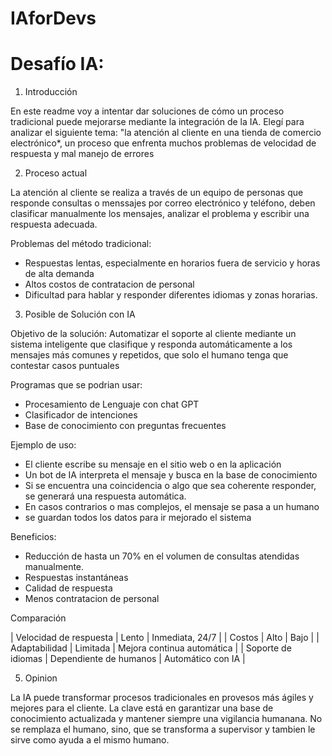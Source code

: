 # IAforDevs

# Desafío IA:

1. Introducción

En este readme voy a intentar dar soluciones de cómo un proceso tradicional puede mejorarse mediante la integración de la IA. Elegí para analizar el siguiente tema: "la atención al cliente en una tienda de comercio electrónico*, un proceso que enfrenta muchos problemas de velocidad de respuesta y mal manejo de errores

2. Proceso actual
 
La atención al cliente se realiza a través de un equipo de personas que responde consultas o menssajes por correo electrónico y teléfono, deben clasificar manualmente los mensajes, analizar el problema y escribir una respuesta adecuada.

Problemas del método tradicional: 
- Respuestas lentas, especialmente en horarios fuera de servicio y horas de alta demanda
- Altos costos de contratacion de personal  
- Dificultad para hablar y responder diferentes idiomas y zonas horarias.   

3. Posible de Solución con IA

Objetivo de la solución: 
Automatizar el soporte al cliente mediante un sistema inteligente que clasifique y responda automáticamente a los mensajes más comunes y repetidos, que solo el humano tenga que contestar casos puntuales
 
Programas que se podrian usar:
  - Procesamiento de Lenguaje con chat GPT
  - Clasificador de intenciones 
  - Base de conocimiento con preguntas frecuentes

Ejemplo de uso: 
  - El cliente escribe su mensaje en el sitio web o en la aplicación 
  - Un bot de IA interpreta el mensaje y busca en la base de conocimiento  
  - Si se encuentra una coincidencia o algo que sea coherente responder, se generará una respuesta automática.  
  - En casos contrarios o mas complejos, el mensaje se pasa a un humano
  - se guardan todos los datos para ir mejorado el sistema

Beneficios: 
- Reducción de hasta un 70% en el volumen de consultas atendidas manualmente.  
- Respuestas instantáneas  
- Calidad de respuesta 
- Menos contratacion de personal  

Comparación

| Velocidad de respuesta     | Lento                            | Inmediata, 24/7                         |
| Costos                     | Alto                             | Bajo                                    |
| Adaptabilidad              | Limitada                         | Mejora continua automática              |
| Soporte de idiomas         | Dependiente de humanos           | Automático con IA                       |

5. Opinion

La IA puede transformar procesos tradicionales en provesos más ágiles y mejores para el cliente. La clave está en garantizar una base de conocimiento actualizada y mantener siempre una vigilancia humanana. No se remplaza el humano, sino, que se transforma a supervisor y tambien le sirve como ayuda a el mismo humano.


